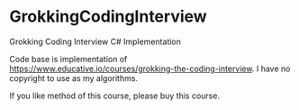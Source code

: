 # GrokkingCodingInterview
Grokking Coding Interview C# Implementation

Code base is implementation of https://www.educative.io/courses/grokking-the-coding-interview. I have no copyright to use as my algorithms.

If you like  method of this course, please buy this course.
